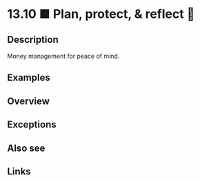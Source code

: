 # 13.10 ■ Plan, protect, & reflect 🧘

## Description

Money management for peace of mind.

## Examples

## Overview

## Exceptions

## Also see


## Links
